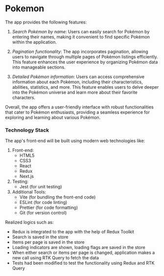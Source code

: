 # Pokemon

The app provides the following features:

1. *Search Pokémon by name*: Users can easily search for Pokémon by entering their names, making it convenient to find specific Pokémon within the application.

2. *Pagination functionality*: The app incorporates pagination, allowing users to navigate through multiple pages of Pokémon listings efficiently. This feature enhances the user experience by organizing Pokémon data into manageable sections.

3. *Detailed Pokémon information*: Users can access comprehensive information about each Pokémon, including their characteristics, abilities, statistics, and more. This feature enables users to delve deeper into the Pokémon universe and learn more about their favorite characters.

Overall, the app offers a user-friendly interface with robust functionalities that cater to Pokémon enthusiasts, providing a seamless experience for exploring and learning about various Pokémon.


### Technology Stack

The app's front-end will be built using modern web technologies like:
1. Front-end:
   - HTML5
   - CSS3
   - React
   - Redux
   - Next.js
2. Testing:
   - Jest (for unit testing)
3. Additional Tools:
   - Vite (for bundling the front-end code)
   - ESLint (for code linting)
   - Prettier (for code formatting)
   - Git (for version control)

Realized logics such as:
 - Redux is integrated to the app with the help of Redux Toolkit
 - Search is saved in the store
 - Items per page is saved in the store
 - Loading indicators are shown, loading flags are saved in the store
 - When either search or items per page is changed, application makes a new call using RTK Query to fetch the data
 - Tests had been modified to test the functionality using Redux and RTK Query
